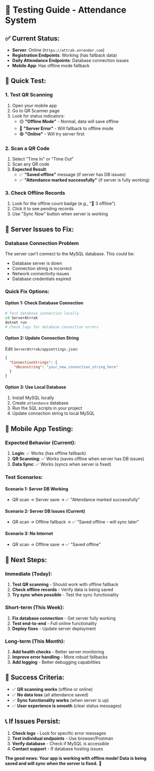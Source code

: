 # 🧪 Testing Guide - Attendance System

## ✅ **Current Status:**
- **Server**: Online (`https://attrak.onrender.com`)
- **Registration Endpoints**: Working (has fallback data)
- **Daily Attendance Endpoints**: Database connection issues
- **Mobile App**: Has offline mode fallback

## 🎯 **Quick Test:**

### 1. **Test QR Scanning**
1. Open your mobile app
2. Go to QR Scanner page
3. Look for status indicators:
   - 🟡 **"Offline Mode"** - Normal, data will save offline
   - 🔴 **"Server Error"** - Will fallback to offline mode
   - 🟢 **"Online"** - Will try server first

### 2. **Scan a QR Code**
1. Select "Time In" or "Time Out"
2. Scan any QR code
3. **Expected Result**: 
   - ✅ **"Saved offline"** message (if server has DB issues)
   - ✅ **"Attendance marked successfully"** (if server is fully working)

### 3. **Check Offline Records**
1. Look for the offline count badge (e.g., "📱 3 offline")
2. Click it to see pending records
3. Use "Sync Now" button when server is working

## 🔧 **Server Issues to Fix:**

### Database Connection Problem
The server can't connect to the MySQL database. This could be:
- Database server is down
- Connection string is incorrect
- Network connectivity issues
- Database credentials expired

### Quick Fix Options:

#### Option 1: Check Database Connection
```bash
# Test database connection locally
cd ServerAtrrak
dotnet run
# Check logs for database connection errors
```

#### Option 2: Update Connection String
Edit `ServerAtrrak/appsettings.json`:
```json
{
  "ConnectionStrings": {
    "dbconstring": "your_new_connection_string_here"
  }
}
```

#### Option 3: Use Local Database
1. Install MySQL locally
2. Create `attendance` database
3. Run the SQL scripts in your project
4. Update connection string to local MySQL

## 📱 **Mobile App Testing:**

### Expected Behavior (Current):
1. **Login**: ✅ Works (has offline fallback)
2. **QR Scanning**: ✅ Works (saves offline when server has DB issues)
3. **Data Sync**: ✅ Works (syncs when server is fixed)

### Test Scenarios:

#### Scenario 1: Server DB Working
- QR scan → Server save → ✅ "Attendance marked successfully"

#### Scenario 2: Server DB Issues (Current)
- QR scan → Offline fallback → ✅ "Saved offline - will sync later"

#### Scenario 3: No Internet
- QR scan → Offline save → ✅ "Saved offline"

## 🚀 **Next Steps:**

### Immediate (Today):
1. **Test QR scanning** - Should work with offline fallback
2. **Check offline records** - Verify data is being saved
3. **Try sync when possible** - Test the sync functionality

### Short-term (This Week):
1. **Fix database connection** - Get server fully working
2. **Test end-to-end** - Full online functionality
3. **Deploy fixes** - Update server deployment

### Long-term (This Month):
1. **Add health checks** - Better server monitoring
2. **Improve error handling** - More robust fallbacks
3. **Add logging** - Better debugging capabilities

## 🎯 **Success Criteria:**

- ✅ **QR scanning works** (offline or online)
- ✅ **No data loss** (all attendance saved)
- ✅ **Sync functionality works** (when server is up)
- ✅ **User experience is smooth** (clear status messages)

## 📞 **If Issues Persist:**

1. **Check logs** - Look for specific error messages
2. **Test individual endpoints** - Use browser/Postman
3. **Verify database** - Check if MySQL is accessible
4. **Contact support** - If database hosting issues

**The good news: Your app is working with offline mode! Data is being saved and will sync when the server is fixed.** 🎉

